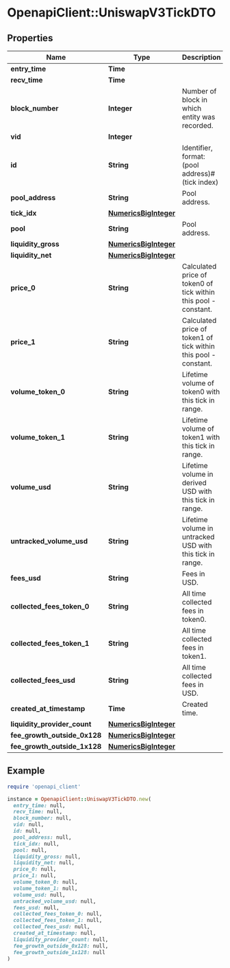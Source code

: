 # OpenapiClient::UniswapV3TickDTO

## Properties

| Name | Type | Description | Notes |
| ---- | ---- | ----------- | ----- |
| **entry_time** | **Time** |  | [optional] |
| **recv_time** | **Time** |  | [optional] |
| **block_number** | **Integer** | Number of block in which entity was recorded. | [optional] |
| **vid** | **Integer** |  | [optional] |
| **id** | **String** | Identifier, format: (pool address)#(tick index) | [optional] |
| **pool_address** | **String** | Pool address. | [optional] |
| **tick_idx** | [**NumericsBigInteger**](NumericsBigInteger.md) |  | [optional] |
| **pool** | **String** | Pool address. | [optional] |
| **liquidity_gross** | [**NumericsBigInteger**](NumericsBigInteger.md) |  | [optional] |
| **liquidity_net** | [**NumericsBigInteger**](NumericsBigInteger.md) |  | [optional] |
| **price_0** | **String** | Calculated price of token0 of tick within this pool - constant. | [optional] |
| **price_1** | **String** | Calculated price of token1 of tick within this pool - constant. | [optional] |
| **volume_token_0** | **String** | Lifetime volume of token0 with this tick in range. | [optional] |
| **volume_token_1** | **String** | Lifetime volume of token1 with this tick in range. | [optional] |
| **volume_usd** | **String** | Lifetime volume in derived USD with this tick in range. | [optional] |
| **untracked_volume_usd** | **String** | Lifetime volume in untracked USD with this tick in range. | [optional] |
| **fees_usd** | **String** | Fees in USD. | [optional] |
| **collected_fees_token_0** | **String** | All time collected fees in token0. | [optional] |
| **collected_fees_token_1** | **String** | All time collected fees in token1. | [optional] |
| **collected_fees_usd** | **String** | All time collected fees in USD. | [optional] |
| **created_at_timestamp** | **Time** | Created time. | [optional] |
| **liquidity_provider_count** | [**NumericsBigInteger**](NumericsBigInteger.md) |  | [optional] |
| **fee_growth_outside_0x128** | [**NumericsBigInteger**](NumericsBigInteger.md) |  | [optional] |
| **fee_growth_outside_1x128** | [**NumericsBigInteger**](NumericsBigInteger.md) |  | [optional] |

## Example

```ruby
require 'openapi_client'

instance = OpenapiClient::UniswapV3TickDTO.new(
  entry_time: null,
  recv_time: null,
  block_number: null,
  vid: null,
  id: null,
  pool_address: null,
  tick_idx: null,
  pool: null,
  liquidity_gross: null,
  liquidity_net: null,
  price_0: null,
  price_1: null,
  volume_token_0: null,
  volume_token_1: null,
  volume_usd: null,
  untracked_volume_usd: null,
  fees_usd: null,
  collected_fees_token_0: null,
  collected_fees_token_1: null,
  collected_fees_usd: null,
  created_at_timestamp: null,
  liquidity_provider_count: null,
  fee_growth_outside_0x128: null,
  fee_growth_outside_1x128: null
)
```

